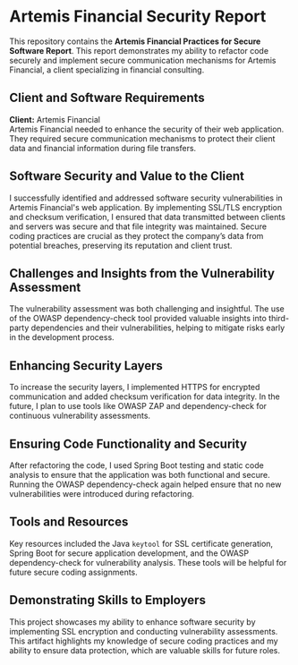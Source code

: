 # Artemis Financial Security Report

This repository contains the **Artemis Financial Practices for Secure Software Report**. This report demonstrates my ability to refactor code securely and implement secure communication mechanisms for Artemis Financial, a client specializing in financial consulting.

## Client and Software Requirements
**Client:** Artemis Financial  
Artemis Financial needed to enhance the security of their web application. They required secure communication mechanisms to protect their client data and financial information during file transfers.

## Software Security and Value to the Client
I successfully identified and addressed software security vulnerabilities in Artemis Financial's web application. By implementing SSL/TLS encryption and checksum verification, I ensured that data transmitted between clients and servers was secure and that file integrity was maintained. Secure coding practices are crucial as they protect the company’s data from potential breaches, preserving its reputation and client trust.

## Challenges and Insights from the Vulnerability Assessment
The vulnerability assessment was both challenging and insightful. The use of the OWASP dependency-check tool provided valuable insights into third-party dependencies and their vulnerabilities, helping to mitigate risks early in the development process.

## Enhancing Security Layers
To increase the security layers, I implemented HTTPS for encrypted communication and added checksum verification for data integrity. In the future, I plan to use tools like OWASP ZAP and dependency-check for continuous vulnerability assessments.

## Ensuring Code Functionality and Security
After refactoring the code, I used Spring Boot testing and static code analysis to ensure that the application was both functional and secure. Running the OWASP dependency-check again helped ensure that no new vulnerabilities were introduced during refactoring.

## Tools and Resources
Key resources included the Java `keytool` for SSL certificate generation, Spring Boot for secure application development, and the OWASP dependency-check for vulnerability analysis. These tools will be helpful for future secure coding assignments.

## Demonstrating Skills to Employers
This project showcases my ability to enhance software security by implementing SSL encryption and conducting vulnerability assessments. This artifact highlights my knowledge of secure coding practices and my ability to ensure data protection, which are valuable skills for future roles.
